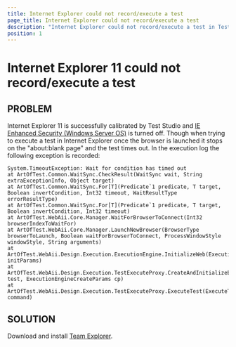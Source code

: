 ```yaml
---
title: Internet Explorer could not record/execute a test
page_title: Internet Explorer could not record/execute a test
description: "Internet Explorer could not record/execute a test in Test Studio. Is there a specific setting to adjust in order to use IE for recording and executing Test Studio test"
position: 1
---
```

# Internet Explorer 11 could not record/execute a test

## PROBLEM

Internet Explorer 11 is successfully calibrated by Test Studio and <a href="/getting-started/installation/configure-windows-server" target="_blank">IE Enhanced Security (Windows Server OS)</a> is turned off. Though when trying to execute a test in Internet Explorer once the browser is launched it stops on the "about:blank page" and the test times out. In the execution log the following exception is recorded:

	System.TimeoutException: Wait for condition has timed out
   	at ArtOfTest.Common.WaitSync.CheckResult(WaitSync wait, String extraExceptionInfo, Object target)
   	at ArtOfTest.Common.WaitSync.For[T](Predicate`1 predicate, T target, Boolean invertCondition, Int32 timeout, WaitResultType errorResultType)
   	at ArtOfTest.Common.WaitSync.For[T](Predicate`1 predicate, T target, Boolean invertCondition, Int32 timeout)
   	at ArtOfTest.WebAii.Core.Manager.WaitForBrowserToConnect(Int32 browserIndexToWaitFor)
   	at ArtOfTest.WebAii.Core.Manager.LaunchNewBrowser(BrowserType browserToLaunch, Boolean waitForBrowserToConnect, ProcessWindowStyle windowStyle, String arguments)
   	at ArtOfTest.WebAii.Design.Execution.ExecutionEngine.InitializeWeb(ExecutionEngineCreateParams initParams)
   	at ArtOfTest.WebAii.Design.Execution.TestExecuteProxy.CreateAndInitializeEngine(Test test, ExecutionEngineCreateParams cp)
   	at ArtOfTest.WebAii.Design.Execution.TestExecuteProxy.ExecuteTest(ExecuteTestCommand command)
 

## SOLUTION

Download and install <a href="https://www.microsoft.com/en-us/download/details.aspx?id=30656" target="_blank">Team Explorer</a>.  


